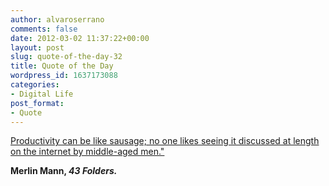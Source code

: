 ```yaml
---
author: alvaroserrano
comments: false
date: 2012-03-02 11:37:22+00:00
layout: post
slug: quote-of-the-day-32
title: Quote of the Day
wordpress_id: 1637173088
categories:
- Digital Life
post_format:
- Quote
---
```


[Productivity can be like sausage; no one likes seeing it discussed at length on the internet by middle-aged men."](http://www.43folders.com/about)

**Merlin Mann, _43 Folders._**
